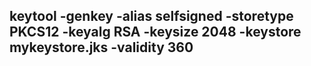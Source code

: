 ## keytool -genkey -alias selfsigned -storetype PKCS12 -keyalg RSA -keysize 2048 -keystore mykeystore.jks -validity 360
